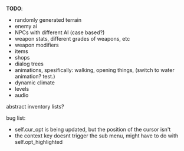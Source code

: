 **TODO**: 
* randomly generated terrain
* enemy ai
* NPCs with different AI (case based?)
* weapon stats, different grades of weapons, etc
* weapon modifiers
* items
* shops
* dialog trees
* animations, spesifically: walking, opening things, (switch to water animation? test.)
* dynamic climate
* levels
* audio

abstract inventory lists?


bug list:
* self.cur_opt is being updated, but the position of the cursor isn't
* the context key doesnt trigger the sub menu, might have to do with self.opt_highlighted
